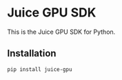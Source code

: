 # Juice GPU SDK

This is the Juice GPU SDK for Python.

## Installation

```bash
pip install juice-gpu
```
